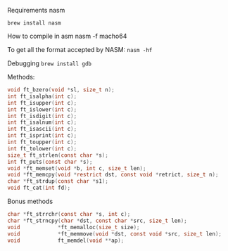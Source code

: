 Requirements nasm

`brew install nasm`

How to compile in asm
nasm -f macho64

To get all the format accepted by NASM:
`nasm -hf`


Debugging
`brew install gdb`

Methods:
``` c
void ft_bzero(void *sl, size_t n);
int ft_isalpha(int c);
int ft_isupper(int c);
int ft_islower(int c);
int ft_isdigit(int c);
int ft_isalnum(int c);
int ft_isascii(int c);
int ft_isprint(int c);
int ft_toupper(int c);
int ft_tolower(int c);
size_t ft_strlen(const char *s);
int ft_puts(const char *s);
void *ft_memset(void *b, int c, size_t len);
void *ft_memcpy(void *restrict dst, const void *retrict, size_t n);
char *ft_strdup(const char *s1);
void ft_cat(int fd);
```

Bonus methods
``` c
char *ft_strrchr(const char *s, int c);
char *ft_strncpy(char *dst, const char *src, size_t len);
void			*ft_memalloc(size_t size);
void			*ft_memmove(void *dst, const void *src, size_t len);
void			ft_memdel(void **ap);
```

